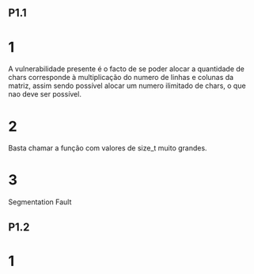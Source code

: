 ## P1.1
# 1
A vulnerabilidade presente é o facto de se poder alocar a quantidade de chars corresponde à multiplicação do numero de linhas e colunas da matriz, assim sendo possível alocar um numero ilimitado de chars, o que nao deve ser possível.
# 2
Basta chamar a função com valores de size_t muito grandes.
# 3
Segmentation Fault

## P1.2
# 1
